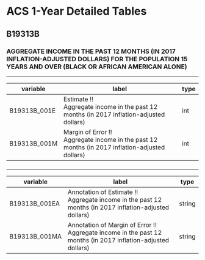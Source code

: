 # ACS 1-Year Detailed Tables

## B19313B

### AGGREGATE INCOME IN THE PAST 12 MONTHS (IN 2017 INFLATION-ADJUSTED DOLLARS) FOR THE POPULATION 15 YEARS AND OVER (BLACK OR AFRICAN AMERICAN ALONE)

___

| variable | label | type |
| ----- | ----- | ----- |
| B19313B_001E | Estimate !!<br>Aggregate income in the past 12 months (in 2017 inflation-adjusted dollars) | int |
| B19313B_001M | Margin of Error !!<br>Aggregate income in the past 12 months (in 2017 inflation-adjusted dollars) | int |
### 

___

| variable | label | type |
| ----- | ----- | ----- |
| B19313B_001EA | Annotation of Estimate !!<br>Aggregate income in the past 12 months (in 2017 inflation-adjusted dollars) | string |
| B19313B_001MA | Annotation of Margin of Error !!<br>Aggregate income in the past 12 months (in 2017 inflation-adjusted dollars) | string |

